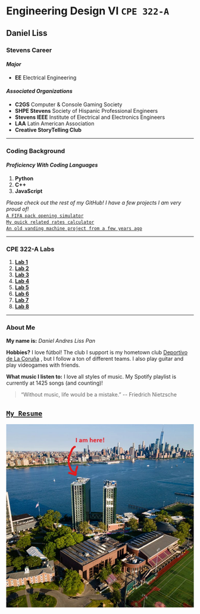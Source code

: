 # Engineering Design VI `CPE 322-A`
## Daniel Liss
### Stevens Career
#### *Major*
- **EE** Electrical Engineering

#### *Associated Organizations*
- **C2GS** Computer & Console Gaming Society
- **SHPE Stevens** Society of Hispanic Professional Engineers
- **Stevens IEEE** Institute of Electrical and Electronics Engineers
- **LAA** Latin American Association
- **Creative StoryTelling Club**
---
### Coding Background
#### *Proficiency With Coding Languages*
1. **Python**
2. **C++**
3. **JavaScript**

*Please check out the rest of my GitHub! I have a few projects I am very proud of!* <br />
[`A FIFA pack opening simulator`](https://github.com/UsuarioDelNet/FifaVSC) <br />
[`My quick related rates calculator`](https://github.com/UsuarioDelNet/RelatedRatesBeta) <br />
[`An old vanding machine project from a few years ago`](https://github.com/UsuarioDelNet/VendingMachine) <br />

---
### CPE 322-A Labs
1. [**Lab 1**](https://github.com/UsuarioDelNet/EngineeringDesign6/tree/main/Labs/Lab1)
2. [**Lab 2**](https://github.com/UsuarioDelNet/EngineeringDesign6/tree/main/Labs/Lab2)
3. [**Lab 3**](https://github.com/UsuarioDelNet/EngineeringDesign6/tree/main/Labs/Lab3)
4. [**Lab 4**](https://github.com/UsuarioDelNet/EngineeringDesign6/blob/main/Labs/Lab4)
5. [**Lab 5**](https://github.com/UsuarioDelNet/EngineeringDesign6/tree/main/Labs/Lab5)
6. [**Lab 6**](https://github.com/UsuarioDelNet/EngineeringDesign6/tree/main/Labs/Lab6)
7. [**Lab 7**](https://github.com/UsuarioDelNet/EngineeringDesign6/tree/main/Labs/Lab7)
8. [**Lab 8**](https://github.com/UsuarioDelNet/EngineeringDesign6/tree/main/Labs/Lab8)
<!-- 9. [**Lab 9**]() -->
<!-- 10. [**Lab 10**]() -->
<!-- 11. [**Lab 11**]() -->

---
### About Me
**My name is:** *Daniel Andres Liss Pan*

**Hobbies?**
I love fútbol! The club I support is my hometown club [Deportivo de La Coruña](https://www.rcdeportivo.es/) , but I follow a ton of different teams. I also play guitar and play videogames with friends.

**What music I listen to:** I love all styles of music. My Spotify playlist is currently at 1425 songs (and counting)!

> “Without music, life would be a mistake.” -- Friedrich Nietzsche

[`My Resume`](SourceFolder/ResumeFirstDraft.pdf)
---
![Dan Not Found](SourceFolder/MeAsl.jpg)
